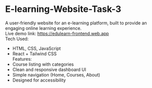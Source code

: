 # E-learning-Website-Task-3 <br>
A user-friendly website for an e-learning platform, built to provide an engaging online learning experience.<br>
Live demo link:  https://edulearn-frontend.web.app  <br>
Tech Used:
- HTML, CSS, JavaScript  
- React + Tailwind CSS  <br>
Features:
- Course listing with categories  
- Clean and responsive dashboard UI  
- Simple navigation (Home, Courses, About)  
- Designed for accessibility
